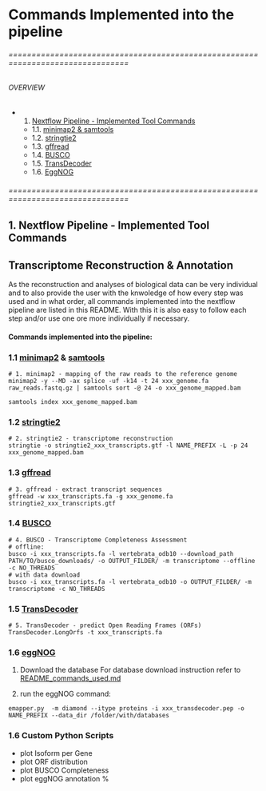 #  Commands Implemented into the pipeline

###### ================================================================================
###### OVERVIEW
+ 1. [Nextflow Pipeline - Implemented Tool Commands](#nf_pipe)
    * 1.1. [ minimap2 & samtools ](#mini_sam)
    * 1.2. [ stringtie2 ](#string2)
    * 1.3. [ gffread ](#gffread)
    * 1.4. [ BUSCO ](#busco)
    * 1.5. [ TransDecoder ](#transdec)
    * 1.6. [ EggNOG ](#eggN)
   
###### ================================================================================

<a name="nf_pipe"></a>
## 1. Nextflow Pipeline - Implemented Tool Commands 
## Transcriptome Reconstruction & Annotation

As the reconstruction and analyses of biological data can be very individual and to also provide the user with the knwoledge of how every step was used and in what order, all commands implemented into the nextflow pipeline are listed in this README. With this it is also easy to follow each step and/or use one ore more individually if necessary. 

#### **Commands implemented into the pipeline:**

<a name="mini_sam"></a>
### 1.1 [minimap2](https://lh3.github.io/minimap2/minimap2.html) & [samtools](https://www.htslib.org/doc/samtools.html)
```
# 1. minimap2 - mapping of the raw reads to the reference genome
minimap2 -y --MD -ax splice -uf -k14 -t 24 xxx_genome.fa raw_reads.fastq.gz | samtools sort -@ 24 -o xxx_genome_mapped.bam

samtools index xxx_genome_mapped.bam
```

<a name="string2"></a>
### 1.2 [stringtie2](https://github.com/skovaka/stringtie2)
```
# 2. stringtie2 - transcriptome reconstruction
stringtie -o stringtie2_xxx_transcripts.gtf -l NAME_PREFIX -L -p 24 xxx_genome_mapped.bam
```

<a name="gffread"></a>
### 1.3 [gffread](https://github.com/gpertea/gffread)
```
# 3. gffread - extract transcript sequences
gffread -w xxx_transcripts.fa -g xxx_genome.fa stringtie2_xxx_transcripts.gtf
```

<a name="busco"></a>
### 1.4 [BUSCO](https://busco.ezlab.org/busco_userguide.html)
```
# 4. BUSCO - Transcriptome Completeness Assessment
# offline:
busco -i xxx_transcripts.fa -l vertebrata_odb10 --download_path PATH/TO/busco_downloads/ -o OUTPUT_FILDER/ -m transcriptome --offline -c NO_THREADS
# with data download
busco -i xxx_transcripts.fa -l vertebrata_odb10 -o OUTPUT_FILDER/ -m transcriptome -c NO_THREADS
```

<a name="transdec"></a>
### 1.5 [TransDecoder](https://github.com/TransDecoder/TransDecoder/wiki)
```
# 5. TransDecoder - predict Open Reading Frames (ORFs)
TransDecoder.LongOrfs -t xxx_transcripts.fa 
```

<a name="eggN"></a>
### 1.6 [eggNOG](https://github.com/eggnogdb/eggnog-mapper/wiki/eggNOG-mapper-v2.1.5-to-v2.1.13)
1. Download the database
For database download instruction refer to [README_commands_used.md](README_commands_used.md)

2. run the eggNOG command:
```
emapper.py  -m diamond --itype proteins -i xxx_transdecoder.pep -o NAME_PREFIX --data_dir /folder/with/databases
```

<a name="pyscr"></a>
### 1.6 Custom Python Scripts
- plot Isoform per Gene
- plot ORF distribution
- plot BUSCO Completeness
- plot eggNOG annotation %
